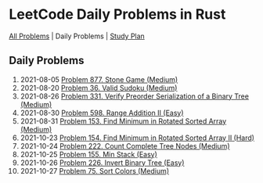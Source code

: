 LeetCode Daily Problems in Rust
===============================

[All Problems](README.md) | Daily Problems | [Study Plan](STUDY_PLAN.md)

Daily Problems
--------------

1. 2021-08-05 [Problem 877. Stone Game (Medium)](problem_0877/)
2. 2021-08-20 [Problem 36. Valid Sudoku (Medium)](problem_0036/)
3. 2021-08-26 [Problem 331. Verify Preorder Serialization of a Binary Tree (Medium)](problem_0331/)
4. 2021-08-30 [Problem 598. Range Addition II (Easy)](problem_0598/)
5. 2021-08-31 [Problem 153. Find Minimum in Rotated Sorted Array (Medium)](problem_0153/)
6. 2021-10-23 [Problem 154. Find Minimum in Rotated Sorted Array II (Hard)](problem_0154/)
7. 2021-10-24 [Problem 222. Count Complete Tree Nodes (Medium)](problem_0222/)
8. 2021-10-25 [Problem 155. Min Stack (Easy)](problem_0155/)
9. 2021-10-26 [Problem 226. Invert Binary Tree (Easy)](problem_0226/)
10. 2021-10-27 [Problem 75. Sort Colors (Medium)](problem_0075/)
